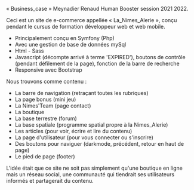 ﻿« Business_case » 
Meynadier Renaud Human Booster session 2021 2022.

Ceci est un site de e-commerce appellée « La_Nimes_Alerie », conçu pendant le cursus de formation développeur web et web mobile.

- Principalement conçu en Symfony (Php)
- Avec une gestion de base de données mySql
- Html - Sass
- Javascript (décompte arrivé à terme 'EXPIRED'), boutons de contrôle (pendant défilement de la page), fonction de la barre de recherche
- Responsive avec Bootstrap


Nous trouvons comme contenu : 

- La barre de navigation (retraçant toutes les rubriques)
- La page bonus (mini jeu)
- La Nimes'Team (page contact)
- La boutique
- La base terrestre (forum)
- La base spatiale (programme spatial propre à la Nimes_Alerie)
- Les articles (pour voir, écrire et lire du contenu)
- La page d'utilisateur (pour vous connecter ou s'inscrire)
- Des boutons pour naviguer (darkmode, précédent, retour en haut de page)
- Le pied de page (footer)

L'idée était que ce site ne soit pas simplement qu'une boutique en ligne mais un réseau social, une communauté qui tiendrait ses utilisateurs informés et partagerait du contenu.
